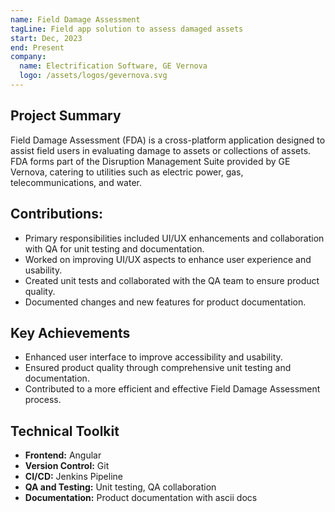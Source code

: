 ```yaml
---
name: Field Damage Assessment
tagLine: Field app solution to assess damaged assets
start: Dec, 2023
end: Present
company:
  name: Electrification Software, GE Vernova
  logo: /assets/logos/gevernova.svg
---
```


## Project Summary

Field Damage Assessment (FDA) is a cross-platform application designed to assist field users in
evaluating damage to assets or collections of assets. FDA forms part of the Disruption Management
Suite provided by GE Vernova, catering to utilities such as electric power, gas, telecommunications,
and water.

## Contributions:

- Primary responsibilities included UI/UX enhancements and collaboration with QA for unit testing
  and documentation.
- Worked on improving UI/UX aspects to enhance user experience and usability.
- Created unit tests and collaborated with the QA team to ensure product quality.
- Documented changes and new features for product documentation.

## Key Achievements

- Enhanced user interface to improve accessibility and usability.
- Ensured product quality through comprehensive unit testing and documentation.
- Contributed to a more efficient and effective Field Damage Assessment process.

## Technical Toolkit

- **Frontend:** Angular
- **Version Control:** Git
- **CI/CD:** Jenkins Pipeline
- **QA and Testing:** Unit testing, QA collaboration
- **Documentation:** Product documentation with ascii docs
